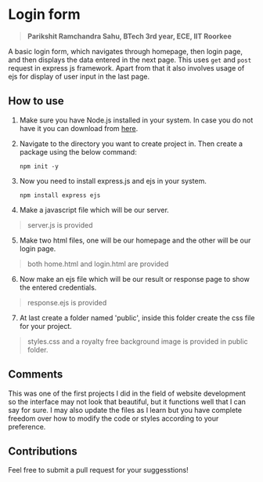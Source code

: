 # Login form
> **Parikshit Ramchandra Sahu, BTech 3rd year, ECE, IIT Roorkee**

A basic login form, which navigates through homepage, then login page, and then displays the data entered in the next page. This uses `get` and `post` request in express js framework. Apart from that it also involves usage of ejs for display of user input in the last page.

## How to use
1. Make sure you have Node.js installed in your system. In case you do not have it you can download from [here](https://nodejs.org/en).

2. Navigate to the directory you want to create project in. Then create a package using the below command:
   ```
   npm init -y
   ```
3. Now you need to install express.js and ejs in your system.
   ```
   npm install express ejs
   ```
4. Make a javascript file which will be our server. 

> server.js is provided

5. Make two html files, one will be our homepage and the other will be our login page.

> both home.html and login.html are provided

6. Now make an ejs file which will be our result or response page to show the entered credentials.

> response.ejs is provided

7. At last create a folder named 'public', inside this folder create the css file for your project. 

> styles.css and a royalty free background image is provided in public folder.

## Comments

This was one of the first projects I did in the field of website development so the interface may not look that beautiful, but it functions well that I can say for sure. I may also update the files as I learn but you have complete freedom over how to modify the code or styles according to your preference.

## Contributions
Feel free to submit a pull request for your suggesstions!
